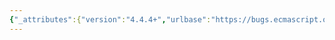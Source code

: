 ```yaml
---
{"_attributes":{"version":"4.4.4+","urlbase":"https://bugs.ecmascript.org/","maintainer":"dherman@mozilla.com"},"bug":{"bug_id":1300,"creation_ts":"2013-03-13 09:37:00 -0700","short_desc":"Missing getPropertyDescriptor","delta_ts":"2015-07-10 08:35:01 -0700","product":"Draft for 7th Edition","component":"New feature suggestons","version":"unspecified","rep_platform":"All","op_sys":"All","bug_status":"CONFIRMED","priority":"Normal","bug_severity":"enhancement","everconfirmed":true,"reporter":{"uid":"arv","name":"Erik Arvidsson"},"assigned_to":{"uid":"allen","name":"Allen Wirfs-Brock"},"cc":"erik.arvidsson","long_desc":[{"commentid":3441,"comment_count":0,"who":{"uid":"arv","name":"Erik Arvidsson"},"bug_when":"2013-03-13 09:37:03 -0700","thetext":"http://wiki.ecmascript.org/doku.php?id=harmony:extended_object_api&s=getpropertydescriptor"},{"commentid":4915,"comment_count":1,"who":{"uid":"allen","name":"Allen Wirfs-Brock"},"bug_when":"2013-08-15 16:13:35 -0700","thetext":"should these go into the Reflect module rather than on Object?"}]}}
---
```

